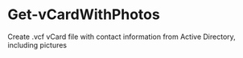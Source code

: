# Get-vCardWithPhotos
Create .vcf vCard file with contact information from Active Directory, including pictures

